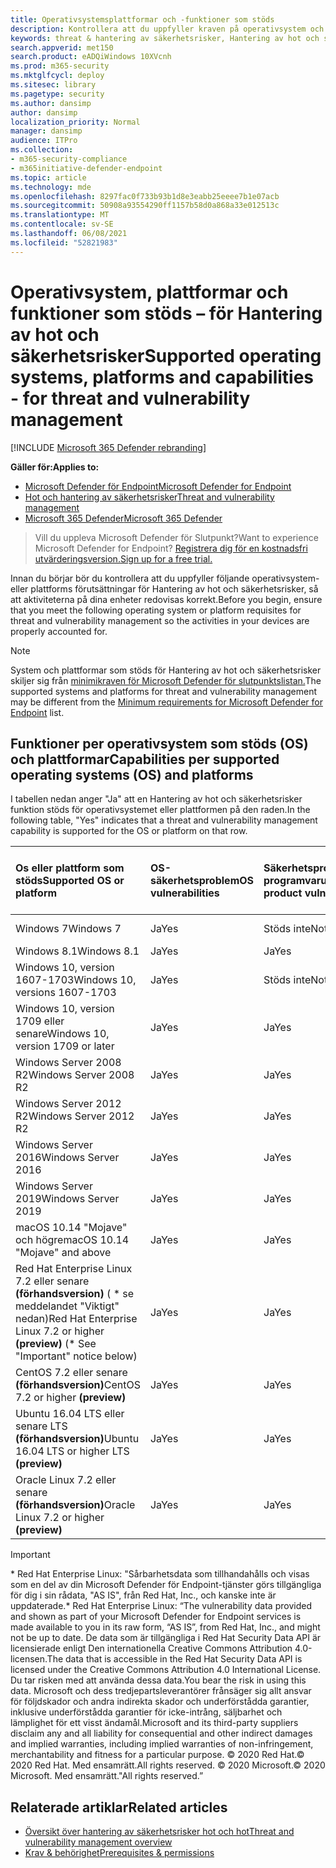 ```yaml
---
title: Operativsystemsplattformar och -funktioner som stöds
description: Kontrollera att du uppfyller kraven på operativsystem och plattformar för Hantering av hot och säkerhetsrisker, så att aktiviteterna på alla enheter redovisas korrekt.
keywords: threat & hantering av säkerhetsrisker, Hantering av hot och säkerhetsrisker, operating system, platform requirements, prerequisites, Microsoft Defender for Endpoint-tvm supported os, Microsoft Defender for Endpoint-tvm, supported operating systems, supported platforms, linux support, mac support
search.appverid: met150
search.product: eADQiWindows 10XVcnh
ms.prod: m365-security
ms.mktglfcycl: deploy
ms.sitesec: library
ms.pagetype: security
ms.author: dansimp
author: dansimp
localization_priority: Normal
manager: dansimp
audience: ITPro
ms.collection:
- m365-security-compliance
- m365initiative-defender-endpoint
ms.topic: article
ms.technology: mde
ms.openlocfilehash: 8297fac0f733b93b1d8e3eabb25eeee7b1e07acb
ms.sourcegitcommit: 50908a93554290ff1157b58d0a868a33e012513c
ms.translationtype: MT
ms.contentlocale: sv-SE
ms.lasthandoff: 06/08/2021
ms.locfileid: "52821983"
---
```

# <a name="supported-operating-systems-platforms-and-capabilities---for-threat-and-vulnerability-management"></a><span data-ttu-id="c64de-104">Operativsystem, plattformar och funktioner som stöds – för Hantering av hot och säkerhetsrisker</span><span class="sxs-lookup"><span data-stu-id="c64de-104">Supported operating systems, platforms and capabilities - for threat and vulnerability management</span></span>

[!INCLUDE [Microsoft 365 Defender rebranding](../../includes/microsoft-defender.md)]

<span data-ttu-id="c64de-105">**Gäller för:**</span><span class="sxs-lookup"><span data-stu-id="c64de-105">**Applies to:**</span></span>

- [<span data-ttu-id="c64de-106">Microsoft Defender för Endpoint</span><span class="sxs-lookup"><span data-stu-id="c64de-106">Microsoft Defender for Endpoint</span></span>](https://go.microsoft.com/fwlink/?linkid=2154037)
- [<span data-ttu-id="c64de-107">Hot och hantering av säkerhetsrisker</span><span class="sxs-lookup"><span data-stu-id="c64de-107">Threat and vulnerability management</span></span>](next-gen-threat-and-vuln-mgt.md)
- [<span data-ttu-id="c64de-108">Microsoft 365 Defender</span><span class="sxs-lookup"><span data-stu-id="c64de-108">Microsoft 365 Defender</span></span>](https://go.microsoft.com/fwlink/?linkid=2118804)

><span data-ttu-id="c64de-109">Vill du uppleva Microsoft Defender för Slutpunkt?</span><span class="sxs-lookup"><span data-stu-id="c64de-109">Want to experience Microsoft Defender for Endpoint?</span></span> [<span data-ttu-id="c64de-110">Registrera dig för en kostnadsfri utvärderingsversion.</span><span class="sxs-lookup"><span data-stu-id="c64de-110">Sign up for a free trial.</span></span>](https://www.microsoft.com/microsoft-365/windows/microsoft-defender-atp?ocid=docs-wdatp-portaloverview-abovefoldlink)

<span data-ttu-id="c64de-111">Innan du börjar bör du kontrollera att du uppfyller följande operativsystem- eller plattforms förutsättningar för Hantering av hot och säkerhetsrisker, så att aktiviteterna på dina enheter redovisas korrekt.</span><span class="sxs-lookup"><span data-stu-id="c64de-111">Before you begin, ensure that you meet the following operating system or platform requisites for threat and vulnerability management so the activities in your devices are properly accounted for.</span></span>

>[!NOTE]
><span data-ttu-id="c64de-112">System och plattformar som stöds för Hantering av hot och säkerhetsrisker skiljer sig från [minimikraven för Microsoft Defender för slutpunktslistan.](minimum-requirements.md)</span><span class="sxs-lookup"><span data-stu-id="c64de-112">The supported systems and platforms for threat and vulnerability management may be different from the [Minimum requirements for Microsoft Defender for Endpoint](minimum-requirements.md) list.</span></span>

## <a name="capabilities-per-supported-operating-systems-os-and-platforms"></a><span data-ttu-id="c64de-113">Funktioner per operativsystem som stöds (OS) och plattformar</span><span class="sxs-lookup"><span data-stu-id="c64de-113">Capabilities per supported operating systems (OS) and platforms</span></span>

<span data-ttu-id="c64de-114">I tabellen nedan anger "Ja" att en Hantering av hot och säkerhetsrisker funktion stöds för operativsystemet eller plattformen på den raden.</span><span class="sxs-lookup"><span data-stu-id="c64de-114">In the following table, "Yes" indicates that a threat and vulnerability management capability is supported for the OS or platform on that row.</span></span>

<span data-ttu-id="c64de-115">Os eller plattform som stöds</span><span class="sxs-lookup"><span data-stu-id="c64de-115">Supported OS or platform</span></span> | <span data-ttu-id="c64de-116">OS-säkerhetsproblem</span><span class="sxs-lookup"><span data-stu-id="c64de-116">OS vulnerabilities</span></span> | <span data-ttu-id="c64de-117">Säkerhetsproblem med programvaruprodukter</span><span class="sxs-lookup"><span data-stu-id="c64de-117">Software product vulnerabilities</span></span> | <span data-ttu-id="c64de-118">Utvärdering av OS-konfiguration</span><span class="sxs-lookup"><span data-stu-id="c64de-118">OS configuration assessment</span></span> | <span data-ttu-id="c64de-119">Konfigurationsbedömning av säkerhetskontroller</span><span class="sxs-lookup"><span data-stu-id="c64de-119">Security controls configuration assessment</span></span> | <span data-ttu-id="c64de-120">Utvärdering av programvaruproduktkonfiguration</span><span class="sxs-lookup"><span data-stu-id="c64de-120">Software product configuration assessment</span></span>
:---|:---|:---|:---|:---|:---
<span data-ttu-id="c64de-121">Windows 7</span><span class="sxs-lookup"><span data-stu-id="c64de-121">Windows 7</span></span> | <span data-ttu-id="c64de-122">Ja</span><span class="sxs-lookup"><span data-stu-id="c64de-122">Yes</span></span> | <span data-ttu-id="c64de-123">Stöds inte</span><span class="sxs-lookup"><span data-stu-id="c64de-123">Not supported</span></span> | <span data-ttu-id="c64de-124">Stöds inte</span><span class="sxs-lookup"><span data-stu-id="c64de-124">Not supported</span></span> | <span data-ttu-id="c64de-125">Stöds inte</span><span class="sxs-lookup"><span data-stu-id="c64de-125">Not supported</span></span> | <span data-ttu-id="c64de-126">Stöds inte</span><span class="sxs-lookup"><span data-stu-id="c64de-126">Not supported</span></span>
<span data-ttu-id="c64de-127">Windows 8.1</span><span class="sxs-lookup"><span data-stu-id="c64de-127">Windows 8.1</span></span> | <span data-ttu-id="c64de-128">Ja</span><span class="sxs-lookup"><span data-stu-id="c64de-128">Yes</span></span> | <span data-ttu-id="c64de-129">Ja</span><span class="sxs-lookup"><span data-stu-id="c64de-129">Yes</span></span> | <span data-ttu-id="c64de-130">Ja</span><span class="sxs-lookup"><span data-stu-id="c64de-130">Yes</span></span> | <span data-ttu-id="c64de-131">Ja</span><span class="sxs-lookup"><span data-stu-id="c64de-131">Yes</span></span>| <span data-ttu-id="c64de-132">Ja</span><span class="sxs-lookup"><span data-stu-id="c64de-132">Yes</span></span>
<span data-ttu-id="c64de-133">Windows 10, version 1607-1703</span><span class="sxs-lookup"><span data-stu-id="c64de-133">Windows 10, versions 1607-1703</span></span> | <span data-ttu-id="c64de-134">Ja</span><span class="sxs-lookup"><span data-stu-id="c64de-134">Yes</span></span>  | <span data-ttu-id="c64de-135">Stöds inte</span><span class="sxs-lookup"><span data-stu-id="c64de-135">Not supported</span></span> | <span data-ttu-id="c64de-136">Stöds inte</span><span class="sxs-lookup"><span data-stu-id="c64de-136">Not supported</span></span> | <span data-ttu-id="c64de-137">Stöds inte</span><span class="sxs-lookup"><span data-stu-id="c64de-137">Not supported</span></span> | <span data-ttu-id="c64de-138">Stöds inte</span><span class="sxs-lookup"><span data-stu-id="c64de-138">Not supported</span></span>
<span data-ttu-id="c64de-139">Windows 10, version 1709 eller senare</span><span class="sxs-lookup"><span data-stu-id="c64de-139">Windows 10, version 1709 or later</span></span> | <span data-ttu-id="c64de-140">Ja</span><span class="sxs-lookup"><span data-stu-id="c64de-140">Yes</span></span> | <span data-ttu-id="c64de-141">Ja</span><span class="sxs-lookup"><span data-stu-id="c64de-141">Yes</span></span> | <span data-ttu-id="c64de-142">Ja</span><span class="sxs-lookup"><span data-stu-id="c64de-142">Yes</span></span> | <span data-ttu-id="c64de-143">Ja</span><span class="sxs-lookup"><span data-stu-id="c64de-143">Yes</span></span> | <span data-ttu-id="c64de-144">Ja</span><span class="sxs-lookup"><span data-stu-id="c64de-144">Yes</span></span>
<span data-ttu-id="c64de-145">Windows Server 2008 R2</span><span class="sxs-lookup"><span data-stu-id="c64de-145">Windows Server 2008 R2</span></span> | <span data-ttu-id="c64de-146">Ja</span><span class="sxs-lookup"><span data-stu-id="c64de-146">Yes</span></span> | <span data-ttu-id="c64de-147">Ja</span><span class="sxs-lookup"><span data-stu-id="c64de-147">Yes</span></span> | <span data-ttu-id="c64de-148">Ja</span><span class="sxs-lookup"><span data-stu-id="c64de-148">Yes</span></span> | <span data-ttu-id="c64de-149">Ja</span><span class="sxs-lookup"><span data-stu-id="c64de-149">Yes</span></span> | <span data-ttu-id="c64de-150">Ja</span><span class="sxs-lookup"><span data-stu-id="c64de-150">Yes</span></span>
<span data-ttu-id="c64de-151">Windows Server 2012 R2</span><span class="sxs-lookup"><span data-stu-id="c64de-151">Windows Server 2012 R2</span></span> | <span data-ttu-id="c64de-152">Ja</span><span class="sxs-lookup"><span data-stu-id="c64de-152">Yes</span></span> | <span data-ttu-id="c64de-153">Ja</span><span class="sxs-lookup"><span data-stu-id="c64de-153">Yes</span></span> | <span data-ttu-id="c64de-154">Ja</span><span class="sxs-lookup"><span data-stu-id="c64de-154">Yes</span></span> | <span data-ttu-id="c64de-155">Ja</span><span class="sxs-lookup"><span data-stu-id="c64de-155">Yes</span></span> | <span data-ttu-id="c64de-156">Ja</span><span class="sxs-lookup"><span data-stu-id="c64de-156">Yes</span></span>
<span data-ttu-id="c64de-157">Windows Server 2016</span><span class="sxs-lookup"><span data-stu-id="c64de-157">Windows Server 2016</span></span> | <span data-ttu-id="c64de-158">Ja</span><span class="sxs-lookup"><span data-stu-id="c64de-158">Yes</span></span> | <span data-ttu-id="c64de-159">Ja</span><span class="sxs-lookup"><span data-stu-id="c64de-159">Yes</span></span> | <span data-ttu-id="c64de-160">Ja</span><span class="sxs-lookup"><span data-stu-id="c64de-160">Yes</span></span> | <span data-ttu-id="c64de-161">Ja</span><span class="sxs-lookup"><span data-stu-id="c64de-161">Yes</span></span> | <span data-ttu-id="c64de-162">Ja</span><span class="sxs-lookup"><span data-stu-id="c64de-162">Yes</span></span>
<span data-ttu-id="c64de-163">Windows Server 2019</span><span class="sxs-lookup"><span data-stu-id="c64de-163">Windows Server 2019</span></span> | <span data-ttu-id="c64de-164">Ja</span><span class="sxs-lookup"><span data-stu-id="c64de-164">Yes</span></span> | <span data-ttu-id="c64de-165">Ja</span><span class="sxs-lookup"><span data-stu-id="c64de-165">Yes</span></span> | <span data-ttu-id="c64de-166">Ja</span><span class="sxs-lookup"><span data-stu-id="c64de-166">Yes</span></span> | <span data-ttu-id="c64de-167">Ja</span><span class="sxs-lookup"><span data-stu-id="c64de-167">Yes</span></span> | <span data-ttu-id="c64de-168">Ja</span><span class="sxs-lookup"><span data-stu-id="c64de-168">Yes</span></span>
<span data-ttu-id="c64de-169">macOS 10.14 "Mojave" och högre</span><span class="sxs-lookup"><span data-stu-id="c64de-169">macOS 10.14 "Mojave" and above</span></span> | <span data-ttu-id="c64de-170">Ja</span><span class="sxs-lookup"><span data-stu-id="c64de-170">Yes</span></span> | <span data-ttu-id="c64de-171">Ja</span><span class="sxs-lookup"><span data-stu-id="c64de-171">Yes</span></span> | <span data-ttu-id="c64de-172">Ja (förhandsversion)</span><span class="sxs-lookup"><span data-stu-id="c64de-172">Yes (preview)</span></span> | <span data-ttu-id="c64de-173">Ja (förhandsversion)</span><span class="sxs-lookup"><span data-stu-id="c64de-173">Yes (preview)</span></span> | <span data-ttu-id="c64de-174">Ja (förhandsversion)</span><span class="sxs-lookup"><span data-stu-id="c64de-174">Yes (preview)</span></span>
<span data-ttu-id="c64de-175">Red Hat Enterprise Linux 7.2 eller senare **(förhandsversion)** ( \* se meddelandet "Viktigt" nedan)</span><span class="sxs-lookup"><span data-stu-id="c64de-175">Red Hat Enterprise Linux 7.2 or higher **(preview)** (\* See "Important" notice below)</span></span> | <span data-ttu-id="c64de-176">Ja</span><span class="sxs-lookup"><span data-stu-id="c64de-176">Yes</span></span> | <span data-ttu-id="c64de-177">Ja</span><span class="sxs-lookup"><span data-stu-id="c64de-177">Yes</span></span> | <span data-ttu-id="c64de-178">Ja</span><span class="sxs-lookup"><span data-stu-id="c64de-178">Yes</span></span> | <span data-ttu-id="c64de-179">Ja</span><span class="sxs-lookup"><span data-stu-id="c64de-179">Yes</span></span> | <span data-ttu-id="c64de-180">Ja</span><span class="sxs-lookup"><span data-stu-id="c64de-180">Yes</span></span>
<span data-ttu-id="c64de-181">CentOS 7.2 eller senare **(förhandsversion)**</span><span class="sxs-lookup"><span data-stu-id="c64de-181">CentOS 7.2 or higher **(preview)**</span></span> | <span data-ttu-id="c64de-182">Ja</span><span class="sxs-lookup"><span data-stu-id="c64de-182">Yes</span></span> | <span data-ttu-id="c64de-183">Ja</span><span class="sxs-lookup"><span data-stu-id="c64de-183">Yes</span></span> | <span data-ttu-id="c64de-184">Ja</span><span class="sxs-lookup"><span data-stu-id="c64de-184">Yes</span></span> | <span data-ttu-id="c64de-185">Ja</span><span class="sxs-lookup"><span data-stu-id="c64de-185">Yes</span></span> | <span data-ttu-id="c64de-186">Ja</span><span class="sxs-lookup"><span data-stu-id="c64de-186">Yes</span></span>
<span data-ttu-id="c64de-187">Ubuntu 16.04 LTS eller senare LTS **(förhandsversion)**</span><span class="sxs-lookup"><span data-stu-id="c64de-187">Ubuntu 16.04 LTS or higher LTS **(preview)**</span></span> | <span data-ttu-id="c64de-188">Ja</span><span class="sxs-lookup"><span data-stu-id="c64de-188">Yes</span></span> | <span data-ttu-id="c64de-189">Ja</span><span class="sxs-lookup"><span data-stu-id="c64de-189">Yes</span></span> | <span data-ttu-id="c64de-190">Ja</span><span class="sxs-lookup"><span data-stu-id="c64de-190">Yes</span></span> | <span data-ttu-id="c64de-191">Ja</span><span class="sxs-lookup"><span data-stu-id="c64de-191">Yes</span></span> | <span data-ttu-id="c64de-192">Ja</span><span class="sxs-lookup"><span data-stu-id="c64de-192">Yes</span></span>
<span data-ttu-id="c64de-193">Oracle Linux 7.2 eller senare **(förhandsversion)**</span><span class="sxs-lookup"><span data-stu-id="c64de-193">Oracle Linux 7.2 or higher **(preview)**</span></span> | <span data-ttu-id="c64de-194">Ja</span><span class="sxs-lookup"><span data-stu-id="c64de-194">Yes</span></span> | <span data-ttu-id="c64de-195">Ja</span><span class="sxs-lookup"><span data-stu-id="c64de-195">Yes</span></span> | <span data-ttu-id="c64de-196">Ja</span><span class="sxs-lookup"><span data-stu-id="c64de-196">Yes</span></span> | <span data-ttu-id="c64de-197">Ja</span><span class="sxs-lookup"><span data-stu-id="c64de-197">Yes</span></span> | <span data-ttu-id="c64de-198">Ja</span><span class="sxs-lookup"><span data-stu-id="c64de-198">Yes</span></span>

>[!IMPORTANT]
> <span data-ttu-id="c64de-199">\* Red Hat Enterprise Linux: "Sårbarhetsdata som tillhandahålls och visas som en del av din Microsoft Defender för Endpoint-tjänster görs tillgängliga för dig i sin rådata, "AS IS", från Red Hat, Inc., och kanske inte är uppdaterade.</span><span class="sxs-lookup"><span data-stu-id="c64de-199">\* Red Hat Enterprise Linux: “The vulnerability data provided and shown as part of your Microsoft Defender for Endpoint services is made available to you in its raw form, “AS IS”, from Red Hat, Inc., and might not be up to date.</span></span> <span data-ttu-id="c64de-200">De data som är tillgängliga i Red Hat Security Data API är licensierade enligt Den internationella Creative Commons Attribution 4.0-licensen.</span><span class="sxs-lookup"><span data-stu-id="c64de-200">The data that is accessible in the Red Hat Security Data API is licensed under the Creative Commons Attribution 4.0 International License.</span></span> <span data-ttu-id="c64de-201">Du tar risken med att använda dessa data.</span><span class="sxs-lookup"><span data-stu-id="c64de-201">You bear the risk in using this data.</span></span> <span data-ttu-id="c64de-202">Microsoft och dess tredjepartsleverantörer frånsäger sig allt ansvar för följdskador och andra indirekta skador och underförstådda garantier, inklusive underförstådda garantier för icke-intrång, säljbarhet och lämplighet för ett visst ändamål.</span><span class="sxs-lookup"><span data-stu-id="c64de-202">Microsoft and its third-party suppliers disclaim any and all liability for consequential and other indirect damages and implied warranties, including implied warranties of non-infringement, merchantability and fitness for a particular purpose.</span></span> <span data-ttu-id="c64de-203">© 2020 Red Hat.</span><span class="sxs-lookup"><span data-stu-id="c64de-203">© 2020 Red Hat.</span></span> <span data-ttu-id="c64de-204">Med ensamrätt.</span><span class="sxs-lookup"><span data-stu-id="c64de-204">All rights reserved.</span></span> <span data-ttu-id="c64de-205">© 2020 Microsoft.</span><span class="sxs-lookup"><span data-stu-id="c64de-205">© 2020 Microsoft.</span></span> <span data-ttu-id="c64de-206">Med ensamrätt."</span><span class="sxs-lookup"><span data-stu-id="c64de-206">All rights reserved.”</span></span>

## <a name="related-articles"></a><span data-ttu-id="c64de-207">Relaterade artiklar</span><span class="sxs-lookup"><span data-stu-id="c64de-207">Related articles</span></span>

- [<span data-ttu-id="c64de-208">Översikt över hantering av säkerhetsrisker hot och hot</span><span class="sxs-lookup"><span data-stu-id="c64de-208">Threat and vulnerability management overview</span></span>](next-gen-threat-and-vuln-mgt.md)
- [<span data-ttu-id="c64de-209">Krav & behörighet</span><span class="sxs-lookup"><span data-stu-id="c64de-209">Prerequisites & permissions</span></span>](tvm-prerequisites.md)
